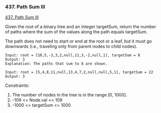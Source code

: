 ### 437. Path Sum III

[437. Path Sum III](https://leetcode.com/problems/path-sum-iii/)

Given the root of a binary tree and an integer targetSum, return the number of paths where the sum of the values along the path equals targetSum.

The path does not need to start or end at the root or a leaf, but it must go downwards (i.e., traveling only from parent nodes to child nodes).


```
Input: root = [10,5,-3,3,2,null,11,3,-2,null,1], targetSum = 8
Output: 3
Explanation: The paths that sum to 8 are shown.
```

```
Input: root = [5,4,8,11,null,13,4,7,2,null,null,5,1], targetSum = 22
Output: 3
```

Constraints:

1. The number of nodes in the tree is in the range [0, 1000].
2. -109 <= Node.val <= 109
3. -1000 <= targetSum <= 1000